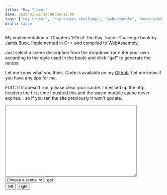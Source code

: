 ```yaml
---
title: "Ray Tracer"
date: 2020-01-01T14:08:06+11:00
tags: ["ray tracer", "ray tracer challenge", "webassembly", "emscripten", "C++"]
draft: false
---
```


My implementation of Chapters 1-15 of The Ray Tracer Challenge book by Jamis Buck. Implemented in C++ and compiled to WebAssembly.

Just select a scene description from the dropdown (or enter your own according to the style used in the book) and click "go!" to generate the render.

Let me know what you think. Code is available on my <a href="https://github.com/bezdomniy/graphics/tree/master/rayTracer">Github</a>. Let me know if you have any tips for me.

EDIT: If it doesn't run, please clear your cache. I messed up the http headers the first time I pushed this and the wasm module cache never expires... so if you ran the site previously it won't update.

<!DOCTYPE HTML>
<html>
<script id="jsscript" src="/js/RayTracerv1.wasm.js"></script>
<body>
<textarea rows=15 cols=50 id="sceneTextArea">
</textarea>
<br>
    <select id="scenes" onChange="return setScene()">
        <option scene="0" value="Choose a scene">Choose a scene</option>
        <option scene="1" value="/rayTracerScenes/reflectionScene.yaml">Reflections</option>
        <option scene="1" value="/rayTracerScenes/tables.yaml">Table</option>
        <option scene="2" value="/rayTracerScenes/groups.yaml">Groups</option>
        <option scene="3" value="/rayTracerScenes/cylinders.yaml">Cylinders</option>
        <option scene="4" value="/rayTracerScenes/hippy.yaml">Hippy</option>
        <option scene="5" value="/rayTracerScenes/shadowPuppets.yaml">Shadow Puppets</option>
        <option scene="6" value="/rayTracerScenes/coverScene.yaml">Cover Scene</option>
        <option scene="7" value="/rayTracerScenes/christmas.yaml">Christmas</option>
    </select>
    <button id="gobutton">go!</button>
<br>
<button id="leftbutton">left</button>
<button id="rightbutton">right</button>
<br>
<canvas id="outCanvas"></canvas>
<script>
var goButton = document.getElementById("gobutton");
var leftButton = document.getElementById("leftbutton");
var rightButton = document.getElementById("rightbutton");
var textarea = document.getElementById("sceneTextArea");
Module['onRuntimeInitialized'] = function() {
console.log("loaded");
const runner = new Module.EmscriptenRunner();
function updateRender() {  
 if (!runner.done()) {
var i;
var bytes = runner.renderToRGBA();
const canvas = document.getElementById('outCanvas');
const ctx = canvas.getContext('2d');
ctx.canvas.width = runner.getWidth();
ctx.canvas.height = runner.getHeight();
const imageData = ctx.createImageData(ctx.canvas.width, ctx.canvas.height);
// Iterate through every pixel
for (let i = 0; i < imageData.data.length; i += 4) {
// Modify pixel data
imageData.data[i + 0] = bytes[i + 0]; // R value
imageData.data[i + 1] = bytes[i + 1]; // G value
imageData.data[i + 2] = bytes[i + 2]; // B value
imageData.data[i + 3] = 255; // A value
}
// Draw image data to the canvas
ctx.putImageData(imageData, 0, 0);
}
}
// const runner = new Module.EmscriptenRunner(textarea.value);
var t;
var updateTime= 33;
var repeatLeft = function (action) {
runner.moveLeft();
t = setTimeout(repeatLeft, updateTime);
}
var repeatRight = function (action) {
runner.moveRight();
t = setTimeout(repeatRight, updateTime);
}  
 goButton.addEventListener(
"click", function() {
runner.init(textarea.value);
let showImg = setInterval(updateRender, updateTime);
}
);
leftButton.addEventListener(
"mousedown", function() {
repeatLeft();
}
);
rightButton.addEventListener(
"mousedown", function() {
repeatRight();
}
);
leftButton.addEventListener(
"mouseup", function() {
clearTimeout(t);
}
);
rightButton.addEventListener(
"mouseup", function() {
clearTimeout(t);
}
);
};
function setScene(){
// find the dropdown
var ddl = document.getElementById("scenes");
// find the selected option
var selectedOption = ddl.options[ddl.selectedIndex];
// find the attribute value
var sceneValue = selectedOption.getAttribute("value");
// find the textbox
var textBox = document.getElementById("sceneTextArea");
fetch(sceneValue)
.then(response => response.text())
.then((data) => {
textBox.value = data
})
}
</script>

</body>

</html>
